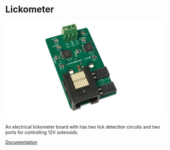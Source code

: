 # Lickometer

![photo](lickometer_photo.jpg)



An electrical lickometer board with has two lick detection circuits and two ports for controlling 12V solenoids.

[Documentation](https://pycontrol.readthedocs.io/en/latest/user-guide/hardware/#lickometer)



